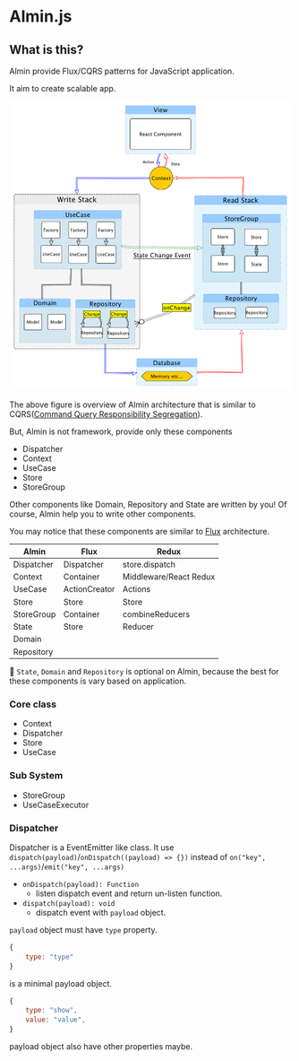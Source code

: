 # Almin.js

## What is this?

Almin provide Flux/CQRS patterns for JavaScript application.

It aim to create scalable app.

![overview of almin-architecture](./resources/almin-architecture.png)

The above figure is overview of Almin architecture that is similar to CQRS([Command Query Responsibility Segregation](http://martinfowler.com/bliki/CQRS.html "Command Query Responsibility Segregation")).

But, Almin is not framework, provide only these components

- Dispatcher
- Context
- UseCase
- Store
- StoreGroup

Other components like Domain, Repository and State are written by you!
Of course, Almin help you to write other components.

You may notice that these components are similar to [Flux](https://github.com/facebook/flux "Flux") architecture.

| Almin      | Flux          | Redux                  |
|------------|---------------|------------------------|
| Dispatcher | Dispatcher    | store.dispatch         |
| Context    | Container     | Middleware/React Redux |
| UseCase    | ActionCreator | Actions                |
| Store      | Store         | Store                  |
| StoreGroup | Container     | combineReducers        |
| State      | Store         | Reducer                |
| Domain     |               |                        |
| Repository |               |                        |

:memo: `State`, `Domain` and `Repository` is optional on Almin,
because the best for these components is vary based on application.

### Core class

- Context
- Dispatcher
- Store
- UseCase

### Sub System

- StoreGroup
- UseCaseExecutor

### Dispatcher

Dispatcher is a EventEmitter like class.
It use `dispatch(payload)`/`onDispatch((payload) => {})` instead of `on("key", ...args)`/`emit("key", ...args)`

- `onDispatch(payload): Function`
    - listen dispatch event and return un-listen function.
- `dispatch(payload): void`
    - dispatch event with `payload` object.

`payload` object must have `type` property.

```js
{
    type: "type"
}
```

is a minimal payload object.

```js
{
    type: "show",
    value: "value",
}
```

payload object also have other properties maybe.
